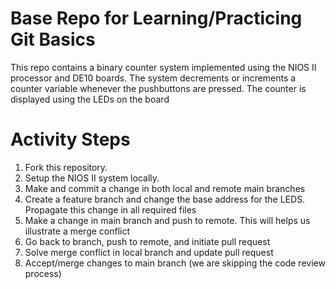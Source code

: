 # Base Repo for Learning/Practicing Git Basics

This repo contains a binary counter system implemented using the NIOS II processor and DE10 boards. The system decrements or increments a counter variable whenever the pushbuttons are pressed. The counter is displayed using the LEDs on the board

# Activity Steps

1. Fork this repository.
2. Setup the NIOS II system locally.
3. Make and commit a change in both local and remote main branches
4. Create a feature branch and change the base address for the LEDS. Propagate this change in all required files
5. Make a change in main branch and push to remote. This will helps us illustrate a merge conflict
6. Go back to branch, push to remote, and initiate pull request
7. Solve merge conflict in local branch and update pull request
8. Accept/merge changes to main branch (we are skipping the code review process)